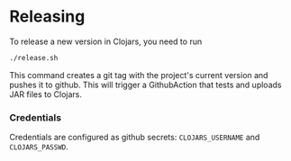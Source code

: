 # Releasing

To release a new version in Clojars, you need to run

```bash
./release.sh
```

This command creates a git tag with the project's current version and pushes it
to github. This will trigger a GithubAction that tests and uploads JAR files to
Clojars.

### Credentials

Credentials are configured as github secrets: `CLOJARS_USERNAME` and
`CLOJARS_PASSWD`.
